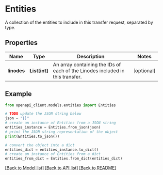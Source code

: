 # Entities

A collection of the entities to include in this transfer request, separated by type.

## Properties

Name | Type | Description | Notes
------------ | ------------- | ------------- | -------------
**linodes** | **List[int]** | An array containing the IDs of each of the Linodes included in this transfer. | [optional] 

## Example

```python
from openapi_client.models.entities import Entities

# TODO update the JSON string below
json = "{}"
# create an instance of Entities from a JSON string
entities_instance = Entities.from_json(json)
# print the JSON string representation of the object
print(Entities.to_json())

# convert the object into a dict
entities_dict = entities_instance.to_dict()
# create an instance of Entities from a dict
entities_from_dict = Entities.from_dict(entities_dict)
```
[[Back to Model list]](../README.md#documentation-for-models) [[Back to API list]](../README.md#documentation-for-api-endpoints) [[Back to README]](../README.md)


